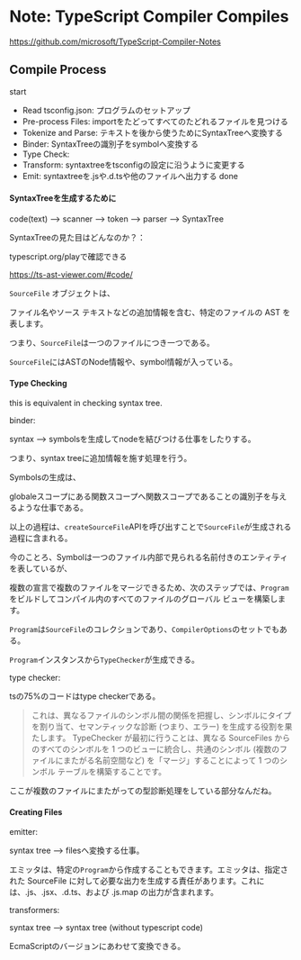 # Note: TypeScript Compiler Compiles

https://github.com/microsoft/TypeScript-Compiler-Notes

## Compile Process

start
- Read tsconfig.json: プログラムのセットアップ
- Pre-process Files: importをたどってすべてのたどれるファイルを見つける
- Tokenize and Parse: テキストを後から使うためにSyntaxTreeへ変換する
- Binder: SyntaxTreeの識別子をsymbolへ変換する
- Type Check: 
- Transform: syntaxtreeをtsconfigの設定に沿うように変更する
- Emit: syntaxtreeを.jsや.d.tsや他のファイルへ出力する
done

#### SyntaxTreeを生成するために

code(text) --> scanner --> token --> parser --> SyntaxTree

SyntaxTreeの見た目はどんなのか？：

typescript.org/playで確認できる

https://ts-ast-viewer.com/#code/

`SourceFile` オブジェクトは、

ファイル名やソース テキストなどの追加情報を含む、特定のファイルの AST を表します。

つまり、`SourceFile`は一つのファイルにつき一つである。

`SourceFile`にはASTのNode情報や、symbol情報が入っている。


#### Type Checking

this is equivalent in checking syntax tree.

binder:

syntax --> symbolsを生成してnodeを結びつける仕事をしたりする。

つまり、syntax treeに追加情報を施す処理を行う。

Symbolsの生成は、

globaleスコープにある関数スコープへ関数スコープであることの識別子を与えるような仕事である。

以上の過程は、`createSourceFile`APIを呼び出すことで`SourceFile`が生成される過程に含まれる。

今のことろ、Symbolは一つのファイル内部で見られる名前付きのエンティティを表しているが、

複数の宣言で複数のファイルをマージできるため、次のステップでは、`Program`をビルドしてコンパイル内のすべてのファイルのグローバル ビューを構築します。

`Program`は`SourceFile`のコレクションであり、`CompilerOptions`のセットでもある。

`Program`インスタンスから`TypeChecker`が生成できる。

type checker:

tsの75%のコードはtype checkerである。

> これは、異なるファイルのシンボル間の関係を把握し、シンボルにタイプを割り当て、セマンティックな診断 (つまり、エラー) を生成する役割を果たします。 TypeChecker が最初に行うことは、異なる SourceFiles からのすべてのシンボルを 1 つのビューに統合し、共通のシンボル (複数のファイルにまたがる名前空間など) を「マージ」することによって 1 つのシンボル テーブルを構築することです。

ここが複数のファイルにまたがっての型診断処理をしている部分なんだね。



#### Creating Files

emitter:

syntax tree --> filesへ変換する仕事。

エミッタは、特定の`Program`から作成することもできます。エミッタは、指定された SourceFile に対して必要な出力を生成する責任があります。これには、.js、.jsx、.d.ts、および .js.map の出力が含まれます。

transformers:

syntax tree --> syntax tree (without typescript code)

EcmaScriptのバージョンにあわせて変換できる。
